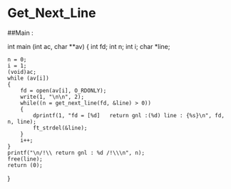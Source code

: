 # Get_Next_Line

##Main :

int main (int ac, char **av)
{
	int fd;
	int n;
	int i;
	char *line;

	n = 0;
	i = 1;
	(void)ac;
	while (av[i])
	{
		fd = open(av[i], O_RDONLY);
		write(1, "\n\n", 2);
		while((n = get_next_line(fd, &line) > 0))
		{
			dprintf(1, "fd = [%d]   return gnl :(%d) line : {%s}\n", fd, n, line);
			ft_strdel(&line);
		}
		i++;
	}
	printf("\n/!\\ return gnl : %d /!\\\n", n);
	free(line);
	return (0);
}

